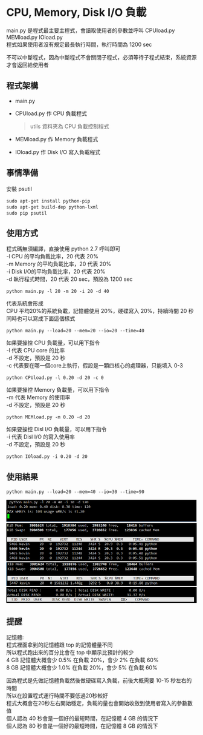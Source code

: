 # CPU, Memory, Disk I/O 負載
main.py 是程式最主要主程式，會讀取使用者的參數並呼叫 CPUload.py MEMload.py IOload.py<br>
程式如果使用者沒有規定最長執行時間，執行時間為 1200 sec

不可以中斷程式，因為中斷程式不會關閉子程式，必須等待子程式結束，系統資源才會返回給使用者

## 程式架構

* main.py
* CPUload.py 作 CPU 負載程式
  > utils 資料夾為 CPU 負載控制程式

* MEMload.py 作 Memory 負載程式
* IOload.py  作 Disk I/O 寫入負載程式

## 事情準備

安裝 psutil

    sudo apt-get install python-pip
    sudo apt-get build-dep python-lxml
    sudo pip psutil

## 使用方式

程式碼無須編譯，直接使用 python 2.7 呼叫即可<br>
-l CPU     的平均負載比率，20 代表 20%<br>
-m Memory  的平均負載比率，20 代表 20%<br>
-i Disk I/O的平均負載比率，20 代表 20%<br>
-d 執行程式時間，20 代表 20 sec，預設為 1200 sec<br>

    python main.py -l 20 -m 20 -i 20 -d 40

代表系統會形成<br>
CPU 平均20%的系統負載，記憶體使用 20%，硬碟寫入 20%，持續時間 20 秒<br>
同時也可以寫成下面這個樣式

    python main.py --load=20 --mem=20 --io=20 --time=40

如果要操控 CPU 負載量，可以用下指令<br>
-l 代表 CPU core 的比率<br>
-d 不設定，預設是 20 秒<br>
-c 代表要在哪一個core上執行，假設是一顆四核心的處理器，只能填入 0-3

    python CPUload.py -l 0.20 -d 20 -c 0

如果要操控 Memory 負載量，可以用下指令<br>
-m 代表 Memory 的使用率<br>
-d 不設定，預設是 20 秒

    python MEMload.py -m 0.20 -d 20

如果要操控 Disl I/O 負載量，可以用下指令<br>
-i 代表 Disl I/O 的寫入使用率<br>
-d 不設定，預設是 20 秒

    python IOload.py -i 0.20 -d 20

## 使用結果

    python main.py --load=20 --mem=40 --io=30 --time=90

![alt tag](https://github.com/gra230434/Cloud-Computing-Systems-and-Applications/blob/master/Lab1/Lab1-2/workload/img/1.PNG)
![alt tag](https://github.com/gra230434/Cloud-Computing-Systems-and-Applications/blob/master/Lab1/Lab1-2/workload/img/2.PNG)
![alt tag](https://github.com/gra230434/Cloud-Computing-Systems-and-Applications/blob/master/Lab1/Lab1-2/workload/img/3.PNG)
![alt tag](https://github.com/gra230434/Cloud-Computing-Systems-and-Applications/blob/master/Lab1/Lab1-2/workload/img/4.PNG)

## 提醒

記憶體:<br>
程式裡面拿到的記憶體跟 top 的記憶體量不同<br>
所以程式跑出來的百分比會在 top 中顯示比預計的較少<br>
4 GB 記憶體大概會少 0.5% 在負載 20%，會少 2% 在負載 60%<br>
8 GB 記憶體大概會少 1.0% 在負載 20%，會少 5% 在負載 60%<br>

因為程式是先做記憶體負載然後做硬碟寫入負載，前後大概需要 10-15 秒左右的時間<br>
所以在設置程式運行時間不要低過20秒較好<br>
程式大概會在20秒左右開始穩定，負載的量也會開始收斂到使用者寫入的參數數值<br>
個人認為 40 秒會是一個好的最短時間，在記憶體 4 GB 的情況下<br>
個人認為 80 秒會是一個好的最短時間，在記憶體 8 GB 的情況下<br>
